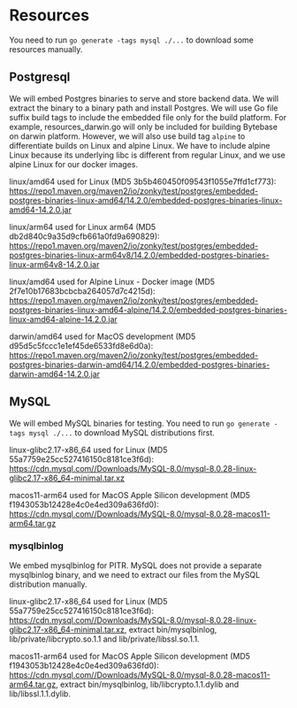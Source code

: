 # Resources

You need to run `go generate -tags mysql ./...` to download some resources manually.

## Postgresql

We will embed Postgres binaries to serve and store backend data. We will extract the binary to a binary path and install Postgres. We will use Go file suffix build tags to include the embedded file only for the build platform. For example, resources_darwin.go will only be included for building Bytebase on darwin platform. However, we will also use build tag `alpine` to differentiate builds on Linux and alpine Linux. We have to include alpine Linux because its underlying libc is different from regular Linux, and we use alpine Linux for our docker images.

linux/amd64 used for Linux (MD5 3b5b460450f09543f1055e7ffd1cf773): https://repo1.maven.org/maven2/io/zonky/test/postgres/embedded-postgres-binaries-linux-amd64/14.2.0/embedded-postgres-binaries-linux-amd64-14.2.0.jar

linux/arm64 used for Linux arm64 (MD5 db2d840c9a35d9cfb661a0fd9a690829): https://repo1.maven.org/maven2/io/zonky/test/postgres/embedded-postgres-binaries-linux-arm64v8/14.2.0/embedded-postgres-binaries-linux-arm64v8-14.2.0.jar

linux/amd64 used for Alpine Linux - Docker image (MD5 2f7e10b17683bcbcba264057d7c4215d): https://repo1.maven.org/maven2/io/zonky/test/postgres/embedded-postgres-binaries-linux-amd64-alpine/14.2.0/embedded-postgres-binaries-linux-amd64-alpine-14.2.0.jar

darwin/amd64 used for MacOS development (MD5 d95d5c5fccc1e1ef45de6533fd8e6d0a): https://repo1.maven.org/maven2/io/zonky/test/postgres/embedded-postgres-binaries-darwin-amd64/14.2.0/embedded-postgres-binaries-darwin-amd64-14.2.0.jar

## MySQL

We will embed MySQL binaries for testing. You need to run `go generate -tags mysql ./...` to download MySQL distributions first.

linux-glibc2.17-x86_64 used for Linux (MD5 55a7759e25cc527416150c8181ce3f6d): https://cdn.mysql.com//Downloads/MySQL-8.0/mysql-8.0.28-linux-glibc2.17-x86_64-minimal.tar.xz

macos11-arm64 used for MacOS Apple Silicon development (MD5 f1943053b12428e4c0e4ed309a636fd0): https://cdn.mysql.com//Downloads/MySQL-8.0/mysql-8.0.28-macos11-arm64.tar.gz

### mysqlbinlog

We embed mysqlbinlog for PITR. MySQL does not provide a separate mysqlbinlog binary, and we need to extract our files from the MySQL distribution manually.

linux-glibc2.17-x86_64 used for Linux (MD5 55a7759e25cc527416150c8181ce3f6d): https://cdn.mysql.com//Downloads/MySQL-8.0/mysql-8.0.28-linux-glibc2.17-x86_64-minimal.tar.xz, extract bin/mysqlbinlog, lib/private/libcrypto.so.1.1 and lib/private/libssl.so.1.1.

macos11-arm64 used for MacOS Apple Silicon development (MD5 f1943053b12428e4c0e4ed309a636fd0): https://cdn.mysql.com//Downloads/MySQL-8.0/mysql-8.0.28-macos11-arm64.tar.gz, extract bin/mysqlbinlog, lib/libcrypto.1.1.dylib and lib/libssl.1.1.dylib.
